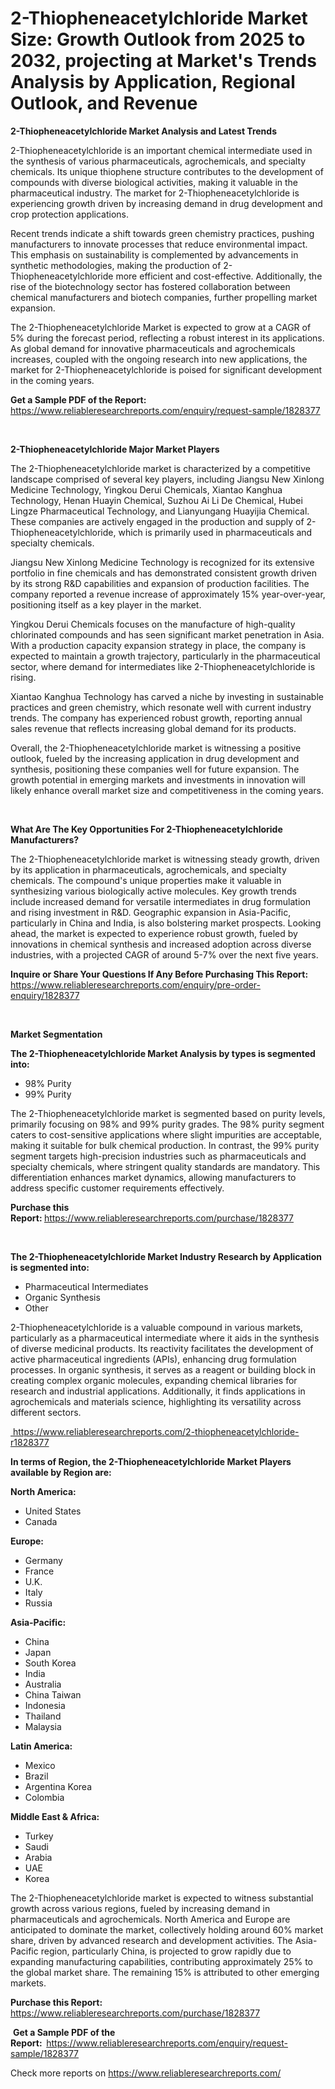 <p><h1>2-Thiopheneacetylchloride Market Size: Growth Outlook from 2025 to 2032, projecting at Market's Trends Analysis by Application, Regional Outlook, and Revenue</h1></p><p><strong>2-Thiopheneacetylchloride Market Analysis and Latest Trends</strong></p>
<p><p>2-Thiopheneacetylchloride is an important chemical intermediate used in the synthesis of various pharmaceuticals, agrochemicals, and specialty chemicals. Its unique thiophene structure contributes to the development of compounds with diverse biological activities, making it valuable in the pharmaceutical industry. The market for 2-Thiopheneacetylchloride is experiencing growth driven by increasing demand in drug development and crop protection applications. </p><p>Recent trends indicate a shift towards green chemistry practices, pushing manufacturers to innovate processes that reduce environmental impact. This emphasis on sustainability is complemented by advancements in synthetic methodologies, making the production of 2-Thiopheneacetylchloride more efficient and cost-effective. Additionally, the rise of the biotechnology sector has fostered collaboration between chemical manufacturers and biotech companies, further propelling market expansion.</p><p>The 2-Thiopheneacetylchloride Market is expected to grow at a CAGR of 5% during the forecast period, reflecting a robust interest in its applications. As global demand for innovative pharmaceuticals and agrochemicals increases, coupled with the ongoing research into new applications, the market for 2-Thiopheneacetylchloride is poised for significant development in the coming years.</p></p>
<p><strong>Get a Sample PDF of the Report:&nbsp;</strong> <a href="https://www.reliableresearchreports.com/enquiry/request-sample/1828377?utm_campaign=2009&utm_medium=2&utm_source=Github&utm_content=ia&utm_term=03022025&utm_id=2-thiopheneacetylchloride">https://www.reliableresearchreports.com/enquiry/request-sample/1828377</a></p>
<p>&nbsp;</p>
<p><strong>2-Thiopheneacetylchloride Major Market Players</strong></p>
<p><p>The 2-Thiopheneacetylchloride market is characterized by a competitive landscape comprised of several key players, including Jiangsu New Xinlong Medicine Technology, Yingkou Derui Chemicals, Xiantao Kanghua Technology, Henan Huayin Chemical, Suzhou Ai Li De Chemical, Hubei Lingze Pharmaceutical Technology, and Lianyungang Huayijia Chemical. These companies are actively engaged in the production and supply of 2-Thiopheneacetylchloride, which is primarily used in pharmaceuticals and specialty chemicals.</p><p>Jiangsu New Xinlong Medicine Technology is recognized for its extensive portfolio in fine chemicals and has demonstrated consistent growth driven by its strong R&D capabilities and expansion of production facilities. The company reported a revenue increase of approximately 15% year-over-year, positioning itself as a key player in the market.</p><p>Yingkou Derui Chemicals focuses on the manufacture of high-quality chlorinated compounds and has seen significant market penetration in Asia. With a production capacity expansion strategy in place, the company is expected to maintain a growth trajectory, particularly in the pharmaceutical sector, where demand for intermediates like 2-Thiopheneacetylchloride is rising.</p><p>Xiantao Kanghua Technology has carved a niche by investing in sustainable practices and green chemistry, which resonate well with current industry trends. The company has experienced robust growth, reporting annual sales revenue that reflects increasing global demand for its products.</p><p>Overall, the 2-Thiopheneacetylchloride market is witnessing a positive outlook, fueled by the increasing application in drug development and synthesis, positioning these companies well for future expansion. The growth potential in emerging markets and investments in innovation will likely enhance overall market size and competitiveness in the coming years.</p></p>
<p>&nbsp;</p>
<p><strong>What Are The Key Opportunities For 2-Thiopheneacetylchloride Manufacturers?</strong></p>
<p><p>The 2-Thiopheneacetylchloride market is witnessing steady growth, driven by its application in pharmaceuticals, agrochemicals, and specialty chemicals. The compound's unique properties make it valuable in synthesizing various biologically active molecules. Key growth trends include increased demand for versatile intermediates in drug formulation and rising investment in R&D. Geographic expansion in Asia-Pacific, particularly in China and India, is also bolstering market prospects. Looking ahead, the market is expected to experience robust growth, fueled by innovations in chemical synthesis and increased adoption across diverse industries, with a projected CAGR of around 5-7% over the next five years.</p></p>
<p><strong>Inquire or Share Your Questions If Any Before Purchasing This Report:</strong> <a href="https://www.reliableresearchreports.com/enquiry/pre-order-enquiry/1828377?utm_campaign=2009&utm_medium=2&utm_source=Github&utm_content=ia&utm_term=03022025&utm_id=2-thiopheneacetylchloride">https://www.reliableresearchreports.com/enquiry/pre-order-enquiry/1828377</a></p>
<p>&nbsp;</p>
<p><strong>Market Segmentation</strong></p>
<p><strong>The 2-Thiopheneacetylchloride Market Analysis by types is segmented into:</strong></p>
<p><ul><li>98% Purity</li><li>99% Purity</li></ul></p>
<p><p>The 2-Thiopheneacetylchloride market is segmented based on purity levels, primarily focusing on 98% and 99% purity grades. The 98% purity segment caters to cost-sensitive applications where slight impurities are acceptable, making it suitable for bulk chemical production. In contrast, the 99% purity segment targets high-precision industries such as pharmaceuticals and specialty chemicals, where stringent quality standards are mandatory. This differentiation enhances market dynamics, allowing manufacturers to address specific customer requirements effectively.</p></p>
<p><strong>Purchase this Report:&nbsp;</strong><a href="https://www.reliableresearchreports.com/purchase/1828377?utm_campaign=2009&utm_medium=2&utm_source=Github&utm_content=ia&utm_term=03022025&utm_id=2-thiopheneacetylchloride">https://www.reliableresearchreports.com/purchase/1828377</a></p>
<p>&nbsp;</p>
<p><strong>The 2-Thiopheneacetylchloride Market Industry Research by Application is segmented into:</strong></p>
<p><ul><li>Pharmaceutical Intermediates</li><li>Organic Synthesis</li><li>Other</li></ul></p>
<p><p>2-Thiopheneacetylchloride is a valuable compound in various markets, particularly as a pharmaceutical intermediate where it aids in the synthesis of diverse medicinal products. Its reactivity facilitates the development of active pharmaceutical ingredients (APIs), enhancing drug formulation processes. In organic synthesis, it serves as a reagent or building block in creating complex organic molecules, expanding chemical libraries for research and industrial applications. Additionally, it finds applications in agrochemicals and materials science, highlighting its versatility across different sectors.</p></p>
<p><a href="https://www.reliableresearchreports.com/2-thiopheneacetylchloride-r1828377?utm_campaign=2009&utm_medium=2&utm_source=Github&utm_content=ia&utm_term=03022025&utm_id=2-thiopheneacetylchloride">&nbsp;https://www.reliableresearchreports.com/2-thiopheneacetylchloride-r1828377</a></p>
<p><strong>In terms of Region, the 2-Thiopheneacetylchloride Market Players available by Region are:</strong></p>
<p>
    <p> <strong> North America: </strong>
        <ul>
            <li>United States</li>
            <li>Canada</li>
        </ul>
        </p> 
    <p> <strong> Europe: </strong>
        <ul>
            <li>Germany</li>
            <li>France</li>
            <li>U.K.</li>
            <li>Italy</li>
            <li>Russia</li>
        </ul>
        </p> 
    <p> <strong> Asia-Pacific: </strong>
        <ul>
            <li>China</li>
            <li>Japan</li>
            <li>South Korea</li>
            <li>India</li>
            <li>Australia</li>
            <li>China Taiwan</li>
            <li>Indonesia</li>
            <li>Thailand</li>
            <li>Malaysia</li>
        </ul>
        </p> 
    <p> <strong> Latin America: </strong>
        <ul>
            <li>Mexico</li>
            <li>Brazil</li>
            <li>Argentina Korea</li>
            <li>Colombia</li>
        </ul>
        </p> 
    <p> <strong> Middle East & Africa: </strong>
        <ul>
            <li>Turkey</li>
            <li>Saudi</li>
            <li>Arabia</li>
            <li>UAE</li>
            <li>Korea</li>
        </ul>
    </p>
    </p>
<p><p>The 2-Thiopheneacetylchloride market is expected to witness substantial growth across various regions, fueled by increasing demand in pharmaceuticals and agrochemicals. North America and Europe are anticipated to dominate the market, collectively holding around 60% market share, driven by advanced research and development activities. The Asia-Pacific region, particularly China, is projected to grow rapidly due to expanding manufacturing capabilities, contributing approximately 25% to the global market share. The remaining 15% is attributed to other emerging markets.</p></p>
<p><strong>Purchase this Report: </strong><a href="https://www.reliableresearchreports.com/purchase/1828377?utm_campaign=2009&utm_medium=2&utm_source=Github&utm_content=ia&utm_term=03022025&utm_id=2-thiopheneacetylchloride">https://www.reliableresearchreports.com/purchase/1828377</a></p>
<p>&nbsp;<strong>Get a Sample PDF of the Report:&nbsp;&nbsp;</strong><a href="https://www.reliableresearchreports.com/enquiry/request-sample/1828377?utm_campaign=2009&utm_medium=2&utm_source=Github&utm_content=ia&utm_term=03022025&utm_id=2-thiopheneacetylchloride">https://www.reliableresearchreports.com/enquiry/request-sample/1828377</a></p>
<p><strong></strong></p>
<p>Check more reports on <a href="https://www.reliableresearchreports.com/?utm_campaign=2009&utm_medium=2&utm_source=Github&utm_content=ia&utm_term=03022025&utm_id=2-thiopheneacetylchloride">https://www.reliableresearchreports.com/</a></p>